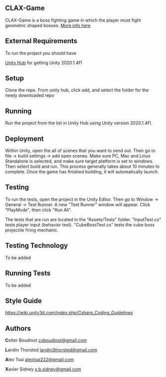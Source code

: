 ## CLAX-Game

CLAX-Game is a boss fighting game in which the player must fight geometric shaped bosses.
[More info here](https://github.com/SCCapstone/CLAX-Game/wiki/Design)

## External Requirements

To run the project you should have

[Unity Hub](https://unity3d.com/get-unity/download) for getting Unity 2020.1.4f1

## Setup

Clone the repo. From unity hub, click add, and select the folder for the newly downloaded repo

## Running

Run the project from the list in Unity Hub using Unity version 2020.1.4f1. 

## Deployment

Within Unity, open the all of scenes that you want to send out. Then go to file -> build settings -> add open scenes. Make sure PC, Mac and Linux Standalone is selected, and make sure target platform is set to windows. Then select build and run. This process generally takes about 10 minutes to complete. Once the game has finished building, it will automatically launch.

## Testing

To run the tests, open the project in the Unity Editor. Then go to Window -> General -> Test Runner. A new "Test Runner" window will appear. Click "PlayMode", then click "Run All".

The tests that are run are located in the "Assets/Tests" folder. "InputTest.cs" tests player input (behavior test). "CubeBossTest.cs" tests the cube boss projectile firing mechanic.

## Testing Technology

To be added

## Running Tests

To be added

## Style Guide

https://wiki.unity3d.com/index.php/Csharp_Coding_Guidelines

## Authors

<b>C</b>olter Boudinot coboudinot@gmail.com

<b>L</b>andin Thorsted landin3thorsted@gmail.com

<b>A</b>lex Tsai alextsai222@gmail.com

<b>X</b>avier Sidney x.b.sidney@gmail.com
